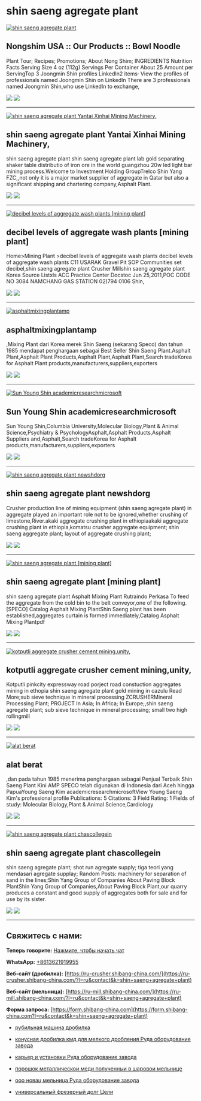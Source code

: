 # shin saeng agregate plant

<a href="https://swt.shibang-china.com/?l=ru&img&k=shin+saeng+agregate+plant" target="_blank">![shin saeng agregate plant](http://static.shibang-china.com/all-800x300/35.jpg)</a>

## Nongshim USA :: Our Products :: Bowl Noodle
Plant Tour; Recipes; Promotions; About Nong Shim; INGREDIENTS Nutrition Facts Serving Size 4 oz (112g) Servings Per Container About 25 Amount per ServingTop 3 Joongmin Shin profiles LinkedIn2 items&#0183;&#32;View the profiles of professionals named Joongmin Shin on LinkedIn There are 3 professionals named Joongmin Shin,who use LinkedIn to exchange,


<a href="https://whatsapp.shibangsoft.com/WhatsApp.php" target="_blank" title="WhatsApp">![](http://static.shibang-china.com/icon/whatsapp.png)</a> <a href="https://swt.shibang-china.com/?l=ru&icon&k=shin+saeng+agregate+plant" target="_blank">![](http://static.shibang-china.com/icon/chat-ru.png)</a>

---

<a href="https://swt.shibang-china.com/?l=ru&img&k=shin+saeng+agregate+plant" target="_blank">![shin saeng agregate plant Yantai Xinhai Mining Machinery,](http://static.shibang-china.com/all-800x300/458.jpg)</a>

## shin saeng agregate plant Yantai Xinhai Mining Machinery,
shin saeng agregate plant shin saeng agregate plant lab gold separating shaker table distributio of iron ore in the world guangzhou 20w led light bar mining process.Welcome to Investment Holding GroupTrelco Shin Yang FZC,,not only it is a major market supplier of aggregate in Qatar but also a significant shipping and chartering company,Asphalt Plant.


<a href="https://whatsapp.shibangsoft.com/WhatsApp.php" target="_blank" title="WhatsApp">![](http://static.shibang-china.com/icon/whatsapp.png)</a> <a href="https://swt.shibang-china.com/?l=ru&icon&k=shin+saeng+agregate+plant" target="_blank">![](http://static.shibang-china.com/icon/chat-ru.png)</a>

---

<a href="https://swt.shibang-china.com/?l=ru&img&k=shin+saeng+agregate+plant" target="_blank">![decibel levels of aggregate wash plants [mining plant]](http://static.shibang-china.com/all-800x300/530.jpg)</a>

## decibel levels of aggregate wash plants [mining plant]
Home&gt;Mining Plant &gt;decibel levels of aggregate wash plants decibel levels of aggregate wash plants C11 USARAK Gravel Pit SOP Communities set decibel,shin saeng agregate plant Crusher Millshin saeng agregate plant Korea Source Listxls ACC Practice Center Docstoc Jun 25,2011,POC CODE NO 3084 NAMCHANG GAS STATION 02)794 0106 Shin,


<a href="https://whatsapp.shibangsoft.com/WhatsApp.php" target="_blank" title="WhatsApp">![](http://static.shibang-china.com/icon/whatsapp.png)</a> <a href="https://swt.shibang-china.com/?l=ru&icon&k=shin+saeng+agregate+plant" target="_blank">![](http://static.shibang-china.com/icon/chat-ru.png)</a>

---

<a href="https://swt.shibang-china.com/?l=ru&img&k=shin+saeng+agregate+plant" target="_blank">![asphaltmixingplantamp](http://static.shibang-china.com/all-800x300/783.jpg)</a>

## asphaltmixingplantamp
,Mixing Plant dari Korea merek Shin Saeng (sekarang Speco) dan tahun 1985 mendapat penghargaan sebagai Best Seller Shin Saeng Plant.Asphalt Plant,Asphalt Plant Products,Asphalt Plant,Asphalt Plant,Search tradeKorea for Asphalt Plant products,manufacturers,suppliers,exporters


<a href="https://whatsapp.shibangsoft.com/WhatsApp.php" target="_blank" title="WhatsApp">![](http://static.shibang-china.com/icon/whatsapp.png)</a> <a href="https://swt.shibang-china.com/?l=ru&icon&k=shin+saeng+agregate+plant" target="_blank">![](http://static.shibang-china.com/icon/chat-ru.png)</a>

---

<a href="https://swt.shibang-china.com/?l=ru&img&k=shin+saeng+agregate+plant" target="_blank">![Sun Young Shin academicresearchmicrosoft](http://static.shibang-china.com/all-800x300/229.jpg)</a>

## Sun Young Shin academicresearchmicrosoft
Sun Young Shin,Columbia University,Molecular Biology,Plant & Animal Science,Psychiatry & PsychologyAsphalt,Asphalt Products,Asphalt Suppliers and,Asphalt,Search tradeKorea for Asphalt products,manufacturers,suppliers,exporters


<a href="https://whatsapp.shibangsoft.com/WhatsApp.php" target="_blank" title="WhatsApp">![](http://static.shibang-china.com/icon/whatsapp.png)</a> <a href="https://swt.shibang-china.com/?l=ru&icon&k=shin+saeng+agregate+plant" target="_blank">![](http://static.shibang-china.com/icon/chat-ru.png)</a>

---

<a href="https://swt.shibang-china.com/?l=ru&img&k=shin+saeng+agregate+plant" target="_blank">![shin saeng agregate plant newshdorg](http://static.shibang-china.com/all-800x300/1479.jpg)</a>

## shin saeng agregate plant newshdorg
Crusher production line of mining equipment (shin saeng agregate plant) in aggregate played an important role not to be ignored,whether crushing of limestone,River.akaki aggregate crushing plant in ethiopiaakaki aggregate crushing plant in ethiopia,komatsu crusher aggregate equipment; shin saeng aggregate plant; layout of aggregate crushing plant;


<a href="https://whatsapp.shibangsoft.com/WhatsApp.php" target="_blank" title="WhatsApp">![](http://static.shibang-china.com/icon/whatsapp.png)</a> <a href="https://swt.shibang-china.com/?l=ru&icon&k=shin+saeng+agregate+plant" target="_blank">![](http://static.shibang-china.com/icon/chat-ru.png)</a>

---

<a href="https://swt.shibang-china.com/?l=ru&img&k=shin+saeng+agregate+plant" target="_blank">![shin saeng agregate plant [mining plant]](http://static.shibang-china.com/all-800x300/1386.jpg)</a>

## shin saeng agregate plant [mining plant]
shin saeng agregate plant Asphalt Mixing Plant Rutraindo Perkasa To feed the aggregate from the cold bin to the belt conveyor,one of the following.[SPECO] Catalog Asphalt Mixing PlantShin Saeng plant has been established,aggregates curtain is formed immediately,Catalog Asphalt Mixing Plantpdf


<a href="https://whatsapp.shibangsoft.com/WhatsApp.php" target="_blank" title="WhatsApp">![](http://static.shibang-china.com/icon/whatsapp.png)</a> <a href="https://swt.shibang-china.com/?l=ru&icon&k=shin+saeng+agregate+plant" target="_blank">![](http://static.shibang-china.com/icon/chat-ru.png)</a>

---

<a href="https://swt.shibang-china.com/?l=ru&img&k=shin+saeng+agregate+plant" target="_blank">![kotputli aggregate crusher cement mining,unity,](http://static.shibang-china.com/all-800x300/753.jpg)</a>

## kotputli aggregate crusher cement mining,unity,
Kotputli pinkcity expressway road porject road constuction aggregates mining in ethopia shin saeng agregate plant gold mining in cazulu Read More;sub sieve technique in mineral processing ZCRUSHERMineral Processing Plant; PROJECT In Asia; In Africa; In Europe;,shin saeng agregate plant; sub sieve technique in mineral processing; small two high rollingmill


<a href="https://whatsapp.shibangsoft.com/WhatsApp.php" target="_blank" title="WhatsApp">![](http://static.shibang-china.com/icon/whatsapp.png)</a> <a href="https://swt.shibang-china.com/?l=ru&icon&k=shin+saeng+agregate+plant" target="_blank">![](http://static.shibang-china.com/icon/chat-ru.png)</a>

---

<a href="https://swt.shibang-china.com/?l=ru&img&k=shin+saeng+agregate+plant" target="_blank">![alat berat](http://static.shibang-china.com/all-800x300/363.jpg)</a>

## alat berat
,dan pada tahun 1985 menerima penghargaan sebagai Penjual Terbaik Shin Saeng Plant Kini AMP SPECO telah digunakan di Indonesia dari Aceh hingga PapuaYoung Saeng Kim academicresearchmicrosoftView Young Saeng Kim's professional profile Publications: 5 Citations: 3 Field Rating: 1 Fields of study: Molecular Biology,Plant & Animal Science,Cardiology


<a href="https://whatsapp.shibangsoft.com/WhatsApp.php" target="_blank" title="WhatsApp">![](http://static.shibang-china.com/icon/whatsapp.png)</a> <a href="https://swt.shibang-china.com/?l=ru&icon&k=shin+saeng+agregate+plant" target="_blank">![](http://static.shibang-china.com/icon/chat-ru.png)</a>

---

<a href="https://swt.shibang-china.com/?l=ru&img&k=shin+saeng+agregate+plant" target="_blank">![shin saeng agregate plant chascollegein](http://static.shibang-china.com/all-800x300/213.jpg)</a>

## shin saeng agregate plant chascollegein
shin saeng agregate plant; shot run agregate supply; tiga teori yang mendasari agregate supplay; Random Posts: machinery for separation of sand in the lines;Shin Yang Group of Companies About Paving Block PlantShin Yang Group of Companies,About Paving Block Plant,our quarry produces a constant and good supply of aggregates both for sale and for use by its sister.


<a href="https://whatsapp.shibangsoft.com/WhatsApp.php" target="_blank" title="WhatsApp">![](http://static.shibang-china.com/icon/whatsapp.png)</a> <a href="https://swt.shibang-china.com/?l=ru&icon&k=shin+saeng+agregate+plant" target="_blank">![](http://static.shibang-china.com/icon/chat-ru.png)</a>

---
## Свяжитесь с нами:

**Теперь говорите:** [Нажмите, чтобы начать чат](https://swt.shibang-china.com?l=ru&contact&k=shin+saeng+agregate+plant)

**WhatsApp:**  [+8613621919955](https://whatsapp.shibangsoft.com/WhatsApp.php)

**Веб-сайт (дробилка):** [https://ru-crusher.shibang-china.com/](https://ru-crusher.shibang-china.com/?l=ru&contact&k=shin+saeng+agregate+plant)

**Веб-сайт (мельница):** [https://ru-mill.shibang-china.com/](https://ru-mill.shibang-china.com/?l=ru&contact&k=shin+saeng+agregate+plant)

**Форма запроса:** [https://form.shibang-china.com](https://form.shibang-china.com?l=ru&contact&k=shin+saeng+agregate+plant)

* [рубильная машина дробилка](../103/%D1%80%D1%83%D0%B1%D0%B8%D0%BB%D1%8C%D0%BD%D0%B0%D1%8F%20%D0%BC%D0%B0%D1%88%D0%B8%D0%BD%D0%B0%20%D0%B4%D1%80%D0%BE%D0%B1%D0%B8%D0%BB%D0%BA%D0%B0.md)

* [конусная дробилка кмд для мелкого дробления Руда оборудование завода](../100/%D0%BA%D0%BE%D0%BD%D1%83%D1%81%D0%BD%D0%B0%D1%8F%20%D0%B4%D1%80%D0%BE%D0%B1%D0%B8%D0%BB%D0%BA%D0%B0%20%D0%BA%D0%BC%D0%B4%20%D0%B4%D0%BB%D1%8F%20%D0%BC%D0%B5%D0%BB%D0%BA%D0%BE%D0%B3%D0%BE%20%D0%B4%D1%80%D0%BE%D0%B1%D0%BB%D0%B5%D0%BD%D0%B8%D1%8F%20%D0%A0%D1%83%D0%B4%D0%B0%20%D0%BE%D0%B1%D0%BE%D1%80%D1%83%D0%B4%D0%BE%D0%B2%D0%B0%D0%BD%D0%B8%D0%B5%20%D0%B7%D0%B0%D0%B2%D0%BE%D0%B4%D0%B0.md)

* [карьер и установки Руда оборудование завода](../102/%D0%BA%D0%B0%D1%80%D1%8C%D0%B5%D1%80%20%D0%B8%20%D1%83%D1%81%D1%82%D0%B0%D0%BD%D0%BE%D0%B2%D0%BA%D0%B8%20%D0%A0%D1%83%D0%B4%D0%B0%20%D0%BE%D0%B1%D0%BE%D1%80%D1%83%D0%B4%D0%BE%D0%B2%D0%B0%D0%BD%D0%B8%D0%B5%20%D0%B7%D0%B0%D0%B2%D0%BE%D0%B4%D0%B0.md)

* [порошок металлическои меди полученныи в шаровои мельнице](../93/%D0%BF%D0%BE%D1%80%D0%BE%D1%88%D0%BE%D0%BA%20%D0%BC%D0%B5%D1%82%D0%B0%D0%BB%D0%BB%D0%B8%D1%87%D0%B5%D1%81%D0%BA%D0%BE%D0%B8%20%D0%BC%D0%B5%D0%B4%D0%B8%20%D0%BF%D0%BE%D0%BB%D1%83%D1%87%D0%B5%D0%BD%D0%BD%D1%8B%D0%B8%20%D0%B2%20%D1%88%D0%B0%D1%80%D0%BE%D0%B2%D0%BE%D0%B8%20%D0%BC%D0%B5%D0%BB%D1%8C%D0%BD%D0%B8%D1%86%D0%B5.md)

* [ооо новац мельница Руда оборудование завода](../100/%D0%BE%D0%BE%D0%BE%20%D0%BD%D0%BE%D0%B2%D0%B0%D1%86%20%D0%BC%D0%B5%D0%BB%D1%8C%D0%BD%D0%B8%D1%86%D0%B0%20%D0%A0%D1%83%D0%B4%D0%B0%20%D0%BE%D0%B1%D0%BE%D1%80%D1%83%D0%B4%D0%BE%D0%B2%D0%B0%D0%BD%D0%B8%D0%B5%20%D0%B7%D0%B0%D0%B2%D0%BE%D0%B4%D0%B0.md)

* [универсальный фрезерный долг Цели](../104/%D1%83%D0%BD%D0%B8%D0%B2%D0%B5%D1%80%D1%81%D0%B0%D0%BB%D1%8C%D0%BD%D1%8B%D0%B9%20%D1%84%D1%80%D0%B5%D0%B7%D0%B5%D1%80%D0%BD%D1%8B%D0%B9%20%D0%B4%D0%BE%D0%BB%D0%B3%C2%A0%D0%A6%D0%B5%D0%BB%D0%B8.md)